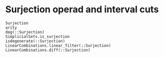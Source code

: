 # Surjection operad and interval cuts

```@docs
Surjection
arity
deg(::Surjection)
SimplicialSets.is_surjection
isdegenerate(::Surjection)
LinearCombinations.linear_filter(::Surjection)
LinearCombinations.diff(::Surjection)
```
